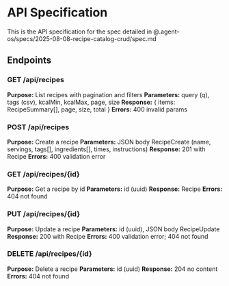 # API Specification

This is the API specification for the spec detailed in @.agent-os/specs/2025-08-08-recipe-catalog-crud/spec.md

## Endpoints

### GET /api/recipes
**Purpose:** List recipes with pagination and filters
**Parameters:** query (q), tags (csv), kcalMin, kcalMax, page, size
**Response:** { items: RecipeSummary[], page, size, total }
**Errors:** 400 invalid params

### POST /api/recipes
**Purpose:** Create a recipe
**Parameters:** JSON body RecipeCreate (name, servings, tags[], ingredients[], times, instructions)
**Response:** 201 with Recipe
**Errors:** 400 validation error

### GET /api/recipes/{id}
**Purpose:** Get a recipe by id
**Parameters:** id (uuid)
**Response:** Recipe
**Errors:** 404 not found

### PUT /api/recipes/{id}
**Purpose:** Update a recipe
**Parameters:** id (uuid), JSON body RecipeUpdate
**Response:** 200 with Recipe
**Errors:** 400 validation error; 404 not found

### DELETE /api/recipes/{id}
**Purpose:** Delete a recipe
**Parameters:** id (uuid)
**Response:** 204 no content
**Errors:** 404 not found
